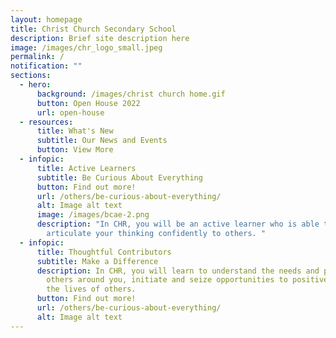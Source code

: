 ```yaml
---
layout: homepage
title: Christ Church Secondary School
description: Brief site description here
image: /images/chr_logo_small.jpeg
permalink: /
notification: ""
sections:
  - hero:
      background: /images/christ church home.gif
      button: Open House 2022
      url: open-house
  - resources:
      title: What's New
      subtitle: Our News and Events
      button: View More
  - infopic:
      title: Active Learners
      subtitle: Be Curious About Everything
      button: Find out more!
      url: /others/be-curious-about-everything/
      alt: Image alt text
      image: /images/bcae-2.png
      description: "In CHR, you will be an active learner who is able to inquire and
        articulate your thinking confidently to others. "
  - infopic:
      title: Thoughtful Contributors
      subtitle: Make a Difference
      description: In CHR, you will learn to understand the needs and perspectives of
        others around you, initiate and seize opportunities to positively impact
        the lives of others.
      button: Find out more!
      url: /others/be-curious-about-everything/
      alt: Image alt text
---
```

